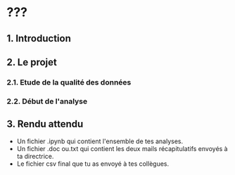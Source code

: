 # ???

## 1. Introduction


## 2. Le projet

### 2.1. Etude de la qualité des données


### 2.2. Début de l'analyse



## 3. Rendu attendu
- Un fichier .ipynb qui contient l'ensemble de tes analyses.
- Un fichier .doc ou.txt qui contient les deux mails récapitulatifs envoyés à ta directrice.
- Le fichier csv final que tu as envoyé à tes collègues.

